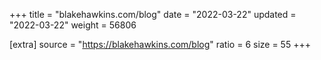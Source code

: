 +++
title = "blakehawkins.com/blog"
date = "2022-03-22"
updated = "2022-03-22"
weight = 56806

[extra]
source = "https://blakehawkins.com/blog"
ratio = 6
size = 55
+++
